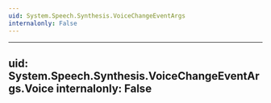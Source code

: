 ```yaml
---
uid: System.Speech.Synthesis.VoiceChangeEventArgs
internalonly: False
---
```


---
uid: System.Speech.Synthesis.VoiceChangeEventArgs.Voice
internalonly: False
---
